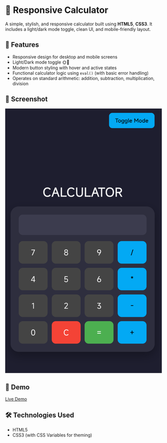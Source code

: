 # 🧮 Responsive Calculator

A simple, stylish, and responsive calculator built using **HTML5**, **CSS3**. It includes a light/dark mode toggle, clean UI, and mobile-friendly layout.

## 🌟 Features

- Responsive design for desktop and mobile screens
- Light/Dark mode toggle 🌞🌙
- Modern button styling with hover and active states
- Functional calculator logic using `eval()` (with basic error handling)
- Operates on standard arithmetic: addition, subtraction, multiplication, division

## 📸 Screenshot

![Responsive Calculator Screenshot](calc1.png)

## 🚀 Demo

[Live Demo](https://ansari005.github.io/calculator-/) 

## 🛠️ Technologies Used

- HTML5
- CSS3 (with CSS Variables for theming)
